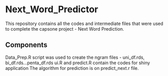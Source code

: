 # Next_Word_Predictor
This repository contains all the codes and intermediate files that were used to complete the capsone project - Next Word Prediction.
## Components
Data_Prep.R script was used to create the ngram files - uni_df.rds, bi_df.rds...penta_df.rds
ui.R and predict.R contain the codes for shiny application
The algorithm for prediction is on predict_next.r file.
